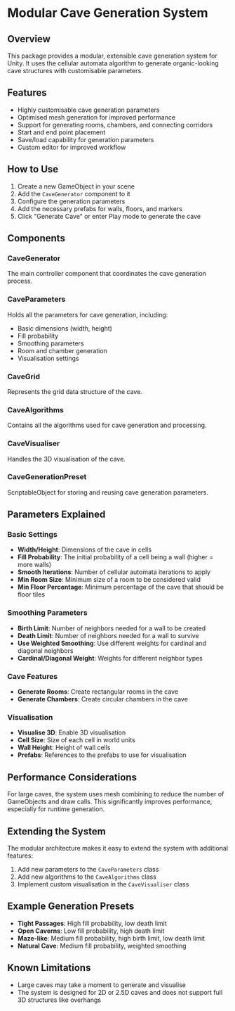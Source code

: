 # Modular Cave Generation System

## Overview

This package provides a modular, extensible cave generation system for Unity. It uses the cellular automata algorithm to generate organic-looking cave structures with customisable parameters.

## Features

- Highly customisable cave generation parameters
- Optimised mesh generation for improved performance
- Support for generating rooms, chambers, and connecting corridors
- Start and end point placement
- Save/load capability for generation parameters
- Custom editor for improved workflow

## How to Use

1. Create a new GameObject in your scene
2. Add the `CaveGenerator` component to it
3. Configure the generation parameters
4. Add the necessary prefabs for walls, floors, and markers
5. Click "Generate Cave" or enter Play mode to generate the cave

## Components

### CaveGenerator

The main controller component that coordinates the cave generation process.

### CaveParameters

Holds all the parameters for cave generation, including:
- Basic dimensions (width, height)
- Fill probability
- Smoothing parameters
- Room and chamber generation
- Visualisation settings

### CaveGrid

Represents the grid data structure of the cave.

### CaveAlgorithms

Contains all the algorithms used for cave generation and processing.

### CaveVisualiser

Handles the 3D visualisation of the cave.

### CaveGenerationPreset

ScriptableObject for storing and reusing cave generation parameters.

## Parameters Explained

### Basic Settings

- **Width/Height**: Dimensions of the cave in cells
- **Fill Probability**: The initial probability of a cell being a wall (higher = more walls)
- **Smooth Iterations**: Number of cellular automata iterations to apply
- **Min Room Size**: Minimum size of a room to be considered valid
- **Min Floor Percentage**: Minimum percentage of the cave that should be floor tiles

### Smoothing Parameters

- **Birth Limit**: Number of neighbors needed for a wall to be created
- **Death Limit**: Number of neighbors needed for a wall to survive
- **Use Weighted Smoothing**: Use different weights for cardinal and diagonal neighbors
- **Cardinal/Diagonal Weight**: Weights for different neighbor types

### Cave Features

- **Generate Rooms**: Create rectangular rooms in the cave
- **Generate Chambers**: Create circular chambers in the cave

### Visualisation

- **Visualise 3D**: Enable 3D visualisation
- **Cell Size**: Size of each cell in world units
- **Wall Height**: Height of wall cells
- **Prefabs**: References to the prefabs to use for visualisation

## Performance Considerations

For large caves, the system uses mesh combining to reduce the number of GameObjects and draw calls. This significantly improves performance, especially for runtime generation.

## Extending the System

The modular architecture makes it easy to extend the system with additional features:

1. Add new parameters to the `CaveParameters` class
2. Add new algorithms to the `CaveAlgorithms` class
3. Implement custom visualisation in the `CaveVisualiser` class

## Example Generation Presets

- **Tight Passages**: High fill probability, low death limit
- **Open Caverns**: Low fill probability, high death limit
- **Maze-like**: Medium fill probability, high birth limit, low death limit
- **Natural Cave**: Medium fill probability, weighted smoothing

## Known Limitations

- Large caves may take a moment to generate and visualise
- The system is designed for 2D or 2.5D caves and does not support full 3D structures like overhangs
